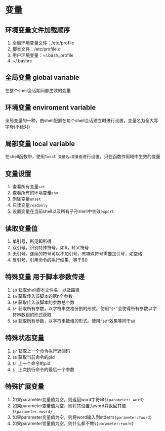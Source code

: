 # 变量

## 环境变量文件加载顺序
1. 全局环境变量文件：/etc/profile
2. 脚本文件：/etc/profile.d
3. 用户环境变量：~/.bash_profile
4. ~/.bashrc

## 全局变量 global variable
在整个shell会话期间都生效的变量

## 环境变量 enviroment variable
全局变量的一种，由shell配置在每个shell会话建立时进行设置，变量名为全大写字母(不绝对)

## 局部变量 local variable
在shell函数中，使用`local 变量名=变量值`进行设置，只在函数作用域中生效的变量

## 变量设置
1. 查看所有变量`set`
2. 查看所有的环境变量`env`
3. 删除变量`unset`
4. 只读变量`readonly`
5. 设置变量在当前shell以及所有子孙shell中生效`export`

## 读取变量值
1. 单引号，所见即所得
2. 双引号，识别特殊符号，如$，转义符号
3. 无引号，连续的符号可以不加引号，有特殊符号需要加引号，如空格
4. 反引号，引用命令的执行结果，等于$()

## 特殊变量  用于脚本参数传递
1. `$0` 获取shell脚本文件名，以及路径
2. `$n` 获取传入该脚本的第n个参数
3. `$#` 获取传入该脚本的参数总个数
4. `$*` 获取所有参数，以字符串空格分割的形式。使用`"$*"`会使得所有参数以字符串数组的形式获取
5. `$@` 获取所有参数，以字符串数组的形式。使用`"$@"`效果等同于`$@`

## 特殊状态变量
1. `$?` 获取上一个命令执行返回码
2. `$$` 获取当前命令的pid
3. `$!` 上一个命令的pid
4. `$_` 上次执行命令的最后一个参数

## 特殊扩展变量
1. 如果parameter变量值为空，则返回word字符串`${parameter:-word}`
2. 如果parameter变量值为空，则将其设置为word并返回其值`${parameter:=word}`
3. 如果parameter变量值为空，则将word输入到stderr`${parameter:?word}`
4. 如果parameter变量值为空，则什么都不做`${parameter:+word}`